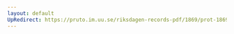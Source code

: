 ```yaml
---
layout: default
UpRedirect: https://pruto.im.uu.se/riksdagen-records-pdf/1869/prot-1869--fk--213.pdf
---
```

